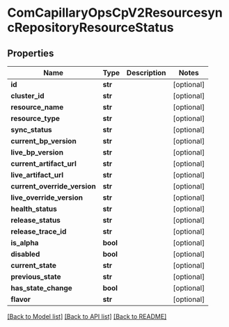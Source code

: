 # ComCapillaryOpsCpV2ResourcesyncRepositoryResourceStatus

## Properties
Name | Type | Description | Notes
------------ | ------------- | ------------- | -------------
**id** | **str** |  | [optional] 
**cluster_id** | **str** |  | [optional] 
**resource_name** | **str** |  | [optional] 
**resource_type** | **str** |  | [optional] 
**sync_status** | **str** |  | [optional] 
**current_bp_version** | **str** |  | [optional] 
**live_bp_version** | **str** |  | [optional] 
**current_artifact_url** | **str** |  | [optional] 
**live_artifact_url** | **str** |  | [optional] 
**current_override_version** | **str** |  | [optional] 
**live_override_version** | **str** |  | [optional] 
**health_status** | **str** |  | [optional] 
**release_status** | **str** |  | [optional] 
**release_trace_id** | **str** |  | [optional] 
**is_alpha** | **bool** |  | [optional] 
**disabled** | **bool** |  | [optional] 
**current_state** | **str** |  | [optional] 
**previous_state** | **str** |  | [optional] 
**has_state_change** | **bool** |  | [optional] 
**flavor** | **str** |  | [optional] 

[[Back to Model list]](../README.md#documentation-for-models) [[Back to API list]](../README.md#documentation-for-api-endpoints) [[Back to README]](../README.md)

